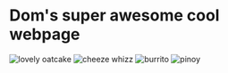 # Dom's super awesome cool webpage

![lovely oatcake](https://timetocookonline.files.wordpress.com/2016/12/staffsoatcakes.jpg)
![cheeze whizz](https://ibb.co/TYyRGSv)
![burrito](https://ibb.co/SK6wb0h)
![pinoy](https://ibb.co/KzKkhHq)

